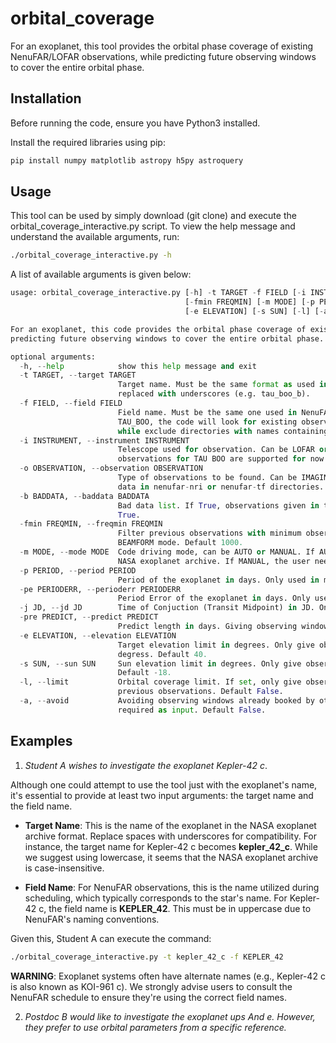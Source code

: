 # orbital_coverage

For an exoplanet, this tool provides the orbital phase coverage of existing NenuFAR/LOFAR observations, while predicting future observing windows to cover the entire orbital phase.

## Installation

Before running the code, ensure you have Python3 installed.

Install the required libraries using pip:

```bash
pip install numpy matplotlib astropy h5py astroquery
```

## Usage

This tool can be used by simply download (git clone) and execute the orbital_coverage_interactive.py script. To view the help message and understand the available arguments, run: 

```bash
./orbital_coverage_interactive.py -h
```

A list of available arguments is given below:

```python
usage: orbital_coverage_interactive.py [-h] -t TARGET -f FIELD [-i INSTRUMENT] [-o OBSERVATION] [-b BADDATA]
                                       [-fmin FREQMIN] [-m MODE] [-p PERIOD] [-pe PERIODERR] [-j JD] [-pre PREDICT]
                                       [-e ELEVATION] [-s SUN] [-l] [-a]

For an exoplanet, this code provides the orbital phase coverage of existing NenuFAR/LOFAR observations, while
predicting future observing windows to cover the entire orbital phase.

optional arguments:
  -h, --help            show this help message and exit
  -t TARGET, --target TARGET
                        Target name. Must be the same format as used in the NASA exoplanet archive, with spaces
                        replaced with underscores (e.g. tau_boo_b).
  -f FIELD, --field FIELD
                        Field name. Must be the same one used in NenuFAR observations. For example, if field name is
                        TAU_BOO, the code will look for existing observing data directories named with TAU_BOO,
                        while exclude directories with names containing CALIBRATOR.
  -i INSTRUMENT, --instrument INSTRUMENT
                        Telescope used for observation. Can be LOFAR or NENUFAR. For LOFAR, only BEAMFORM
                        observations for TAU BOO are supported for now. Default NENUFAR.
  -o OBSERVATION, --observation OBSERVATION
                        Type of observations to be found. Can be IMAGING or BEAMFORM. Used to search for existing
                        data in nenufar-nri or nenufar-tf directories. Default BEAMFORM.
  -b BADDATA, --baddata BADDATA
                        Bad data list. If True, observations given in the bad data list will be excluded. Default
                        True.
  -fmin FREQMIN, --freqmin FREQMIN
                        Filter previous observations with minimum observing frequency below XX MHz. Only used in
                        BEAMFORM mode. Default 1000.
  -m MODE, --mode MODE  Code driving mode, can be AUTO or MANUAL. If AUTO, the code grabs orbital parameters from
                        NASA exoplanet archive. If MANUAL, the user needs to input orbital parameters. Default AUTO.
  -p PERIOD, --period PERIOD
                        Period of the exoplanet in days. Only used in manual mode. Default 0.
  -pe PERIODERR, --perioderr PERIODERR
                        Period Error of the exoplanet in days. Only used in manual mode. Default 0.
  -j JD, --jd JD        Time of Conjuction (Transit Midpoint) in JD. Only used in manual mode. Default 0.
  -pre PREDICT, --predict PREDICT
                        Predict length in days. Giving observing window for the target in next XX days. Default 30.
  -e ELEVATION, --elevation ELEVATION
                        Target elevation limit in degrees. Only give observing window with target elevation > XX
                        degress. Default 40.
  -s SUN, --sun SUN     Sun elevation limit in degrees. Only give observing window with Sun elevation < XX degress.
                        Default -18.
  -l, --limit           Orbital coverage limit. If set, only give observing window with oribital phase uncovered by
                        previous observations. Default False.
  -a, --avoid           Avoiding observing windows already booked by others. If set, an observing schedule file is
                        required as input. Default False.
```

## Examples

1. *Student A wishes to investigate the exoplanet Kepler-42 c*.

Although one could attempt to use the tool just with the exoplanet's name, it's essential to provide at least two input arguments: the target name and the field name.

- **Target Name**: This is the name of the exoplanet in the NASA exoplanet archive format. Replace spaces with underscores for compatibility. For instance, the target name for Kepler-42 c becomes **kepler_42_c**. While we suggest using lowercase, it seems that the NASA exoplanet archive is case-insensitive.

- **Field Name**: For NenuFAR observations, this is the name utilized during scheduling, which typically corresponds to the star's name. For Kepler-42 c, the field name is **KEPLER_42**. This must be in uppercase due to NenuFAR's naming conventions.

Given this, Student A can execute the command:

```bash
./orbital_coverage_interactive.py -t kepler_42_c -f KEPLER_42
```

**WARNING**: Exoplanet systems often have alternate names (e.g., Kepler-42 c is also known as KOI-961 c). We strongly advise users to consult the NenuFAR schedule to ensure they're using the correct field names.

2. *Postdoc B would like to investigate the exoplanet ups And e. However, they prefer to use orbital parameters from a specific reference.*